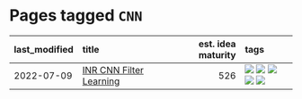 # Pages tagged `CNN`

|last_modified|title|est. idea maturity|tags
|:---|:---|---:|:---|
|2022-07-09|[INR CNN Filter Learning](../INR_CNN_filter_learning.md)|526|[![](https://img.shields.io/badge/tag-CNN-1dc0d1)](../tags/CNN.md) [![](https://img.shields.io/badge/tag-INR-4d5a4)](../tags/INR.md) [![](https://img.shields.io/badge/tag-deep_learning-e168be)](../tags/deep_learning.md) [![](https://img.shields.io/badge/tag-experimental-c4fb38)](../tags/experimental.md) [![](https://img.shields.io/badge/tag-filter_learning-96f12e)](../tags/filter_learning.md)|